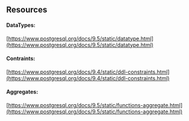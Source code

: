 ## Resources

#### DataTypes:
[https://www.postgresql.org/docs/9.5/static/datatype.html](https://www.postgresql.org/docs/9.5/static/datatype.html)

#### Contraints:
[https://www.postgresql.org/docs/9.4/static/ddl-constraints.html](https://www.postgresql.org/docs/9.4/static/ddl-constraints.html)

#### Aggregates:
[https://www.postgresql.org/docs/9.5/static/functions-aggregate.html](https://www.postgresql.org/docs/9.5/static/functions-aggregate.html)

